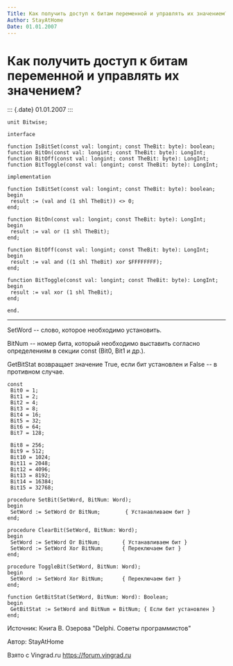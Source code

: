 ```yaml
---
Title: Как получить доступ к битам переменной и управлять их значением?
Author: StayAtHome
Date: 01.01.2007
---
```



Как получить доступ к битам переменной и управлять их значением?
================================================================

::: {.date}
01.01.2007
:::

    unit Bitwise;
     
    interface
     
    function IsBitSet(const val: longint; const TheBit: byte): boolean;
    function BitOn(const val: longint; const TheBit: byte): LongInt;
    function BitOff(const val: longint; const TheBit: byte): LongInt;
    function BitToggle(const val: longint; const TheBit: byte): LongInt;
     
    implementation
     
    function IsBitSet(const val: longint; const TheBit: byte): boolean;
    begin
     result := (val and (1 shl TheBit)) <> 0;
    end;
     
    function BitOn(const val: longint; const TheBit: byte): LongInt;
    begin
     result := val or (1 shl TheBit);
    end;
     
    function BitOff(const val: longint; const TheBit: byte): LongInt;
    begin
     result := val and ((1 shl TheBit) xor $FFFFFFFF);
    end;
     
    function BitToggle(const val: longint; const TheBit: byte): LongInt;
    begin
     result := val xor (1 shl TheBit);
    end;
     
    end.

------------------------------------------------------------------------

SetWord -- слово, которое необходимо установить.

BitNum -- номер бита, который необходимо выставить согласно определениям
в секции const (Bit0, Bit1 и др.).

GetBitStat возвращает значение True, если бит установлен и False -- в
противном случае.

    const
     Bit0 = 1;
     Bit1 = 2;
     Bit2 = 4;
     Bit3 = 8;
     Bit4 = 16;
     Bit5 = 32;
     Bit6 = 64;
     Bit7 = 128;
     
     Bit8 = 256;
     Bit9 = 512;
     Bit10 = 1024;
     Bit11 = 2048;
     Bit12 = 4096;
     Bit13 = 8192;
     Bit14 = 16384;
     Bit15 = 32768;
     
    procedure SetBit(SetWord, BitNum: Word);
    begin
     SetWord := SetWord Or BitNum;        { Устанавливаем бит }
    end;
     
    procedure ClearBit(SetWord, BitNum: Word);
    begin
     SetWord := SetWord Or BitNum;       { Устанавливаем бит }
     SetWord := SetWord Xor BitNum;      { Переключаем бит }
    end;
     
    procedure ToggleBit(SetWord, BitNum: Word);
    begin
     SetWord := SetWord Xor BitNum;      { Переключаем бит }
    end;
     
    function GetBitStat(SetWord, BitNum: Word): Boolean;
    begin
     GetBitStat := SetWord and BitNum = BitNum; { Если бит установлен }
    end;

Источник: Книга В. Озерова \"Delphi. Советы программистов\"

Автор: StayAtHome

Взято с Vingrad.ru <https://forum.vingrad.ru>
